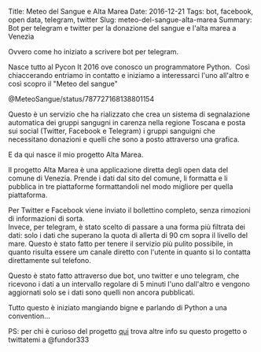 Title: Meteo del Sangue e Alta Marea
Date: 2016-12-21
Tags: bot, facebook, open data, telegram, twitter
Slug: meteo-del-sangue-alta-marea
Summary: Bot per telegram e twitter per la donazione del sangue e l'alta marea a Venezia

Ovvero come ho iniziato a scrivere bot per telegram.

Nasce tutto al Pycon It 2016 ove conosco un programmatore Python.  Così
chiaccerando entriamo in contatto e iniziamo a interessarci l'uno
all'altro e così scopro il "Meteo del sangue"

@MeteoSangue/status/787727168138801154


Questo è un servizio che ha rializzato che crea un sistema di
segnalazione automatica dei gruppi sangugni in carenza nella regione
Toscana e posta sui social (Twitter, Facebook e Telegram) i gruppi
sanguigni che necessitano donazioni e quelli che sono a posto attraverso
una grafica.

E da qui nasce il mio progetto Alta Marea.

Il progetto Alta Marea è una applicazione diretta degli open data del
comune di Venezia. Prende i dati dal sito del comune, li formatta e li
pubblica in tre piattaforme formattandoli nel modo migliore per quella
piattaforma.

Per Twitter e Facebook viene inviato il bollettino completo, senza
rimozioni di informazioni di sorta.\
Invece, per telegram, è stato scelto di passare a una forma più filtrata
dei dati: solo i dati che superano la quota di allerta di 90 cm sopra il
livello del mare. Questo è stato fatto per tenere il servizio più pulito
possibile, in quanto risulta essere um canale diretto con l'utente in
quanto si lo contatta direttamente sul telefono.

Questo è stato fatto attraverso due bot, uno twitter e uno telegram, che
ricevono i dati a un intervallo regolare di 5 minuti l'uno dall'altro e
vengono aggiornati solo se i dati sono quelli non ancora pubblicati.

Tutto questo è iniziato mangiando bigne e parlando di Python a una
convention...

PS: per chi è curioso del progetto [qui](https://mareabot.github.io/)
trova altre info su questo progetto o twittatemi a @fundor333
